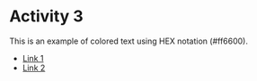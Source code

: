 <!DOCTYPE html>
<html lang="en">
<head>
<meta charset="UTF-8">
<meta name="viewport" content="width=device-width, initial-scale=1.0">
<title>Activity 3</title>
<style>
  /* CSS Comments */

  /* Styling for the <body> element */
  body {
    background-color: #f5f5f5; /* Change background color */
    font-family: Arial, sans-serif;
  }

  /* Styling for text with class "colored-text" */
  .colored-text {
    color: #ff6600; /* HEX notation for text color */
  }

  /* Styling for the <h1> element with ID "page-title" */
  #page-title {
    text-align: center;
    margin: 20px;
  }

  /* Styling for the <ul> element */
  ul {
    list-style-type: none;
    padding: 0;
  }

  /* Styling for the <li> element */
  li {
    margin-bottom: 10px;
  }

  /* Styling for the <a> element */
  a {
    color: #007bff; /* Change link color */
    text-decoration: none;
    transition: color 0.3s;
  }

  /* Styling for the <a> element on hover */
  a:hover {
    color: #0056b3; /* Change link color on hover */
  }
</style>
</head>
<body>

<!-- Header with ID "page-title" -->
<h1 id="page-title">Activity 3</h1>

<!-- Colored text with class "colored-text" -->
<p class="colored-text">This is an example of colored text using HEX notation (#ff6600).</p>

<!-- URLs with class "url-link" -->
<ul>
  <li><a href="link1" class="url-link" target="_blank">Link 1</a></li>
  <li><a href="link2" class="url-link" target="_blank">Link 2</a></li>
</ul>

</body>
</html>
